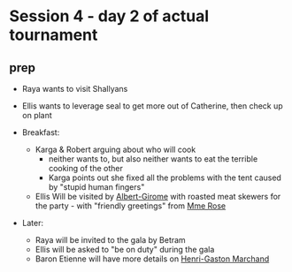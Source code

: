 # Session 4 - day 2 of actual tournament

## prep

- Raya wants to visit Shallyans
- Ellis wants to leverage seal to get more out of Catherine, then check up on plant

- Breakfast:
  - Karga & Robert arguing about who will cook
    - neither wants to, but also neither wants to eat the terrible cooking of the other
    - Karga points out she fixed all the problems with the tent caused by "stupid human fingers"
  - Ellis Will be visited by [Albert-Girome](Underworld/factions.md#albert-girome-human-male-teenager) with roasted meat skewers for the party - with "friendly greetings" from [Mme Rose](Underworld/factions.md#madame-rose-halfling-female)

- Later:
  - Raya will be invited to the gala by Betram
  - Ellis will be asked to "be on duty" during the gala
  - Baron Etienne will have more details on [Henri-Gaston Marchand](Nobles%20and%20court/court_nobles.md#henri-gaston-merchand)
